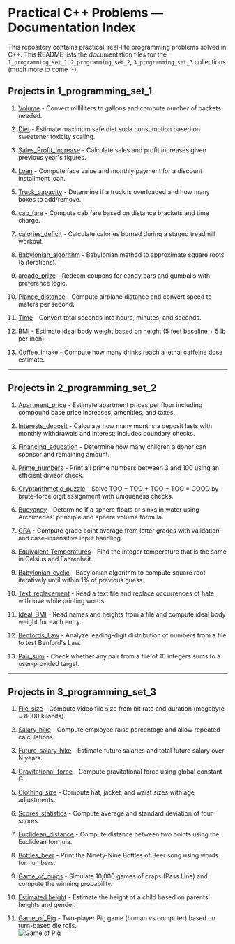 # Practical C++ Problems — Documentation Index

This repository contains practical, real-life programming problems solved in C++.
This README lists the documentation files for the `1_programming_set_1`, `2_programming_set_2`,
`3_programming_set_3` collections (much more to come :-).

## Projects in 1_programming_set_1

1. [Volume](1_programming_set_1/01_Volume) \- Convert milliliters to gallons and compute number of packets needed.

2. [Diet](1_programming_set_1/02_Diet) \- Estimate maximum safe diet soda consumption based on sweetener toxicity scaling.

3. [Sales_Profit_Increase](1_programming_set_1/03_Sales_Profit_Increase) \- Calculate sales and profit increases given previous year's figures.

4. [Loan](1_programming_set_1/04_Loan) \- Compute face value and monthly payment for a discount installment loan.

5. [Truck_capacity](1_programming_set_1/05_Truck_capacity) \- Determine if a truck is overloaded and how many boxes to add/remove.

6. [cab_fare](1_programming_set_1/06_cab_fare) \- Compute cab fare based on distance brackets and time charge.

7. [calories_deficit](1_programming_set_1/07_calories_deficit) \- Calculate calories burned during a staged treadmill workout.

8. [Babylonian_algorithm](1_programming_set_1/08_Babylonian_algorithm) \- Babylonian method to approximate square roots (5 iterations).

9. [arcade_prize](1_programming_set_1/09_arcade_prize) \- Redeem coupons for candy bars and gumballs with preference logic.

10. [Plance_distance](1_programming_set_1/10_Plance_distance) \- Compute airplane distance and convert speed to meters per second.

11. [Time](1_programming_set_1/11_Time) \- Convert total seconds into hours, minutes, and seconds.

12. [BMI](1_programming_set_1/12_BMI) \- Estimate ideal body weight based on height (5 feet baseline + 5 lb per inch).

13. [Coffee_intake](1_programming_set_1/13_Coffee_intake) \- Compute how many drinks reach a lethal caffeine dose estimate.

---

## Projects in 2_programming_set_2

1. [Apartment_price](2_programming_set_2/2.01_Apartment_price) \- Estimate apartment prices per floor including compound base price increases, amenities, and taxes.

2. [Interests_deposit](2_programming_set_2/2.02_Interests_deposit) \- Calculate how many months a deposit lasts with monthly withdrawals and interest; includes boundary checks.

3. [Financing_education](2_programming_set_2/2.03_Financing_education) \- Determine how many children a donor can sponsor and remaining amount.

4. [Prime_numbers](2_programming_set_2/2.04_Prime_numbers) \- Print all prime numbers between 3 and 100 using an efficient divisor check.

5. [Cryptarithmetic_puzzle](2_programming_set_2/2.05_Cryptarithmetic_puzzle) \- Solve TOO + TOO + TOO + TOO = GOOD by brute-force digit assignment with uniqueness checks.

6. [Buoyancy](2_programming_set_2/2.06_Buoyancy) \- Determine if a sphere floats or sinks in water using Archimedes' principle and sphere volume formula.

7. [GPA](2_programming_set_2/2.07_GPA) \- Compute grade point average from letter grades with validation and case-insensitive input handling.

8. [Equivalent_Temperatures](2_programming_set_2/2.08_Equivalent_Temperatures) \- Find the integer temperature that is the same in Celsius and Fahrenheit.

9. [Babylonian_cyclic](2_programming_set_2/2.09_Babylonian_cyclic) \- Babylonian algorithm to compute square root iteratively until within 1% of previous guess.

10. [Text_replacement](2_programming_set_2/2.10_Text_replacement) \- Read a text file and replace occurrences of hate with love while printing words.

11. [Ideal_BMI](2_programming_set_2/2.11_Ideal_BMI) \- Read names and heights from a file and compute ideal body weight for each entry.

12. [Benfords_Law](2_programming_set_2/2.12_Benfords_Law) \- Analyze leading-digit distribution of numbers from a file to test Benford's Law.

13. [Pair_sum](2_programming_set_2/2.13_Pair_sum) \- Check whether any pair from a file of 10 integers sums to a user-provided target.

---

## Projects in 3_programming_set_3

1. [File_size](3_programming_set_3/3.01_File_size) \- Compute video file size from bit rate and duration (megabyte = 8000 kilobits).

2. [Salary_hike](3_programming_set_3/3.02_Salary_hike) \- Compute employee raise percentage and allow repeated calculations.

3. [Future_salary_hike](3_programming_set_3/3.03_Future_salary_hike) \- Estimate future salaries and total future salary over N years.

4. [Gravitational_force](3_programming_set_3/3.04_Gravitational_force) \- Compute gravitational force using global constant G.

5. [Clothing_size](3_programming_set_3/3.05_Clothing_size) \- Compute hat, jacket, and waist sizes with age adjustments.

6. [Scores_statistics](3_programming_set_3/3.06_Scores_statistics) \- Compute average and standard deviation of four scores.

7. [Euclidean_distance](3_programming_set_3/3.07_Euclidean_distance) \- Compute distance between two points using the Euclidean formula.

8. [Bottles_beer](3_programming_set_3/3.08_Bottles_beer) \- Print the Ninety-Nine Bottles of Beer song using words for numbers.

9. [Game_of_craps](3_programming_set_3/3.09_Game_of_craps) \- Simulate 10,000 games of craps (Pass Line) and compute the winning probability.

10. [Estimated height](3_programming_set_3/3.10_Estimated_height) \- Estimate the height of a child based on parents' heights and gender.

11. [Game_of_Pig](3_programming_set_3/3.11_Game_of_Pig) \- Two-player Pig game (human vs computer) based on turn-based die rolls.  
    ![Game of Pig](`3_programming_set_3/3.11_Game_of_Pig/GameOfPig.PNG`)
